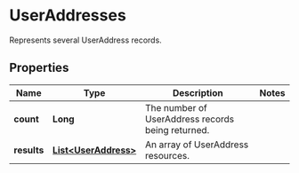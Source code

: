 

# UserAddresses

Represents several UserAddress records.

## Properties

Name | Type | Description | Notes
------------ | ------------- | ------------- | -------------
**count** | **Long** | The number of UserAddress records being returned. | 
**results** | [**List&lt;UserAddress&gt;**](UserAddress.md) | An array of UserAddress resources. | 



